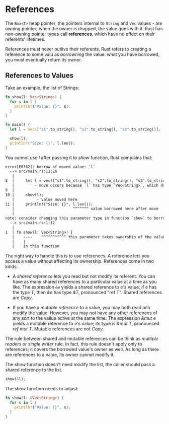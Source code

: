 # References

The `Box<T>` heap pointer, the pointers internal to `String` and `Vec` values - are owning pointer;
when the owner is dropped, the value goes with it. Rust has non-owning pointer types call **references**,
which have no effect on their referents' lifetimes.

References must never outlive their referents. Rust refers to creating a reference to some valu as
*borrowning* the value: what you have borrowed, you must eventually return its owner.

## References to Values

Take an example, the list of Strings:

```rust
fn show(l: Vec<String>) {
  for s in l {
    println!("Value: {}", s);
  }
}

fn main() {
  let l = vec!["s1".to_string(), "s2".to_string(), "s3".to_string()];

  show(l);
  println!("Size: {}", l.len();
}
```

You cannot use *l* after passing it to *show* function, Rust complains that:

```txt
error[E0382]: borrow of moved value: `l`
  --> src/main.rs:11:26
   |
8  |     let l = vec!["s1".to_string(), "s2".to_string(), "s3".to_string()];
   |         - move occurs because `l` has type `Vec<String>`, which does not implement the `Copy` trait
9  |
10 |     show(l);
   |          - value moved here
11 |     println!("Size: {}", l.len());
   |                          ^^^^^^^ value borrowed here after move
   |
note: consider changing this parameter type in function `show` to borrow instead if owning the value isn't necessary
  --> src/main.rs:1:12
   |
1  | fn show(l: Vec<String>) {
   |    ----    ^^^^^^^^^^^ this parameter takes ownership of the value
   |    |
   |    in this function
```

The right way to handle this is to use references. A reference lets you access a value without affecting 
its ownership. References come in two kinds:

* A *shared reference* lets you read but not modify its referent. You can have as many shared references
to a particular value at a time as you like. The expression `&e` yields a shared reference to *e's* value;
if *e* has the type *T*, then *&e* has type *&T*, pronounced "ref T". Shared references are *Copy*.

* If you have a *mutable reference* to a value, you may both read anh modify the value. However, you
may not have any other references of any sort to the vallue active at the same time. The expression
*&mut e* yields a mutable reference to *e's* value; its type is *&mut T*, pronounced *ref mut T*.
Mutable references are not *Copy*.

The rule between shared and mutable references can be think as *multiple readers or single writer* rule.
In fact, this rule doesn't apply only to references; it covers the borrowed value's owner as well. As
long as there are references to a value, its owner cannot modify it.

The *show* function doesn't need modify the list, the caller should pass a shared reference to the list.

```rust
show(&l);
```

The *show* function needs to adjust:

```rust
fn show(l: &Vec<String>) {
  for s in l {
    println!("Value: {}", s);
  }
}
```


